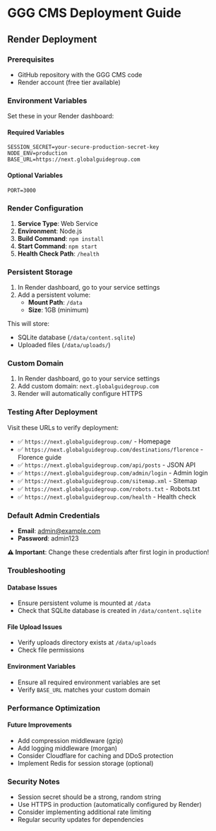 # GGG CMS Deployment Guide

## Render Deployment

### Prerequisites
- GitHub repository with the GGG CMS code
- Render account (free tier available)

### Environment Variables

Set these in your Render dashboard:

#### Required Variables
```
SESSION_SECRET=your-secure-production-secret-key
NODE_ENV=production
BASE_URL=https://next.globalguidegroup.com
```

#### Optional Variables
```
PORT=3000
```

### Render Configuration

1. **Service Type**: Web Service
2. **Environment**: Node.js
3. **Build Command**: `npm install`
4. **Start Command**: `npm start`
5. **Health Check Path**: `/health`

### Persistent Storage

1. In Render dashboard, go to your service settings
2. Add a persistent volume:
   - **Mount Path**: `/data`
   - **Size**: 1GB (minimum)

This will store:
- SQLite database (`/data/content.sqlite`)
- Uploaded files (`/data/uploads/`)

### Custom Domain

1. In Render dashboard, go to your service settings
2. Add custom domain: `next.globalguidegroup.com`
3. Render will automatically configure HTTPS

### Testing After Deployment

Visit these URLs to verify deployment:

- ✅ `https://next.globalguidegroup.com/` - Homepage
- ✅ `https://next.globalguidegroup.com/destinations/florence` - Florence guide
- ✅ `https://next.globalguidegroup.com/api/posts` - JSON API
- ✅ `https://next.globalguidegroup.com/admin/login` - Admin login
- ✅ `https://next.globalguidegroup.com/sitemap.xml` - Sitemap
- ✅ `https://next.globalguidegroup.com/robots.txt` - Robots.txt
- ✅ `https://next.globalguidegroup.com/health` - Health check

### Default Admin Credentials

- **Email**: admin@example.com
- **Password**: admin123

**⚠️ Important**: Change these credentials after first login in production!

### Troubleshooting

#### Database Issues
- Ensure persistent volume is mounted at `/data`
- Check that SQLite database is created in `/data/content.sqlite`

#### File Upload Issues
- Verify uploads directory exists at `/data/uploads`
- Check file permissions

#### Environment Variables
- Ensure all required environment variables are set
- Verify `BASE_URL` matches your custom domain

### Performance Optimization

#### Future Improvements
- Add compression middleware (gzip)
- Add logging middleware (morgan)
- Consider Cloudflare for caching and DDoS protection
- Implement Redis for session storage (optional)

### Security Notes

- Session secret should be a strong, random string
- Use HTTPS in production (automatically configured by Render)
- Consider implementing additional rate limiting
- Regular security updates for dependencies
